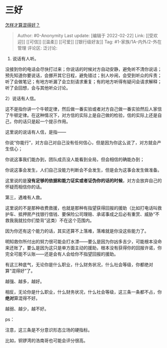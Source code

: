 # 三好
[怎样才算混得好？](https://www.zhihu.com/question/328841056/answer/2356887843)

> Author: #0-Anonymity
> Last update: [编辑于 2022-02-22]
> Link: [[受欢迎]] [[可信]] [[温柔]] [[可爱]] [[银行级好友]]
> Tag: #1-家族/1A-内外/2-外在管理
> 评论区:
> 泛讨论:

1.  说话有人听。

没接到你的电话会尽快打过来；你说话的时候对方自动安静，避免听不清你说话；预先知道你要说话，会挪开其它日程，避免错过；别人吵闹，会受到听众的斥责；听了会做笔记；有地方听漏了会立刻请求重复；有的地方听得有疑问会请求解释；听了会回想，会与其他听众讨论。

2）说话有人信。

这不是指你讲一个牛顿定律，然后做一番实验或者对方自己做一番实验然后人家信了牛顿定律。在这种情况下，对方信的实际上是自己做的检验，信的实际上还是自己，你的话只是起一个提示作用。

这里说的说话有人信，是指——

你说“你能行”，对方自己对自己没有任何信心，但是因为你这么说了，对方就会产生信心；

你说这事我们能办到，团队成员没人能看到全局，但会相信的确能办到；

你说这事会发生，人们自己没能力判断会不会发生，但是会为这事会发生做准备。

这里说的是**没有足够的依据和能力证实或者证伪你的话的时候**，对方会放弃自己的怀疑而相信你的话。

第三，遇难有人救。

这里说的不是那种收费救援，也就是那种有指望获得回报的援助（比如打电话叫救护车、抵押房产找银行借钱、要保险公司理赔、承诺事成之后必有重赏、威胁“不救我我就拉你们垫背”这类）不在这个范围内。

因为你还有这个能力的话，其实还算不上落难，落难就是你没这些能力了。

明知救你所付出的努力很可能会打水漂——要么是因为你凶多吉少，可能根本没命来还账了，要么是因为这只是单方面主动的援助，根本没有获得你的回报许诺，你完全可能不认账——还是会有人会给你不指望回报的援助。

有这三种底气，无论你是什么职业，什么财务状况，什么社会等级，你都绝对算“混得好”了。

越强、越多，越好。

相反，无论你是什么职业，什么财务状况，什么社会等级，这三条一条都不占，你**绝对**算混得不好。

越弱、越少，越不好。

ps：

注意，这三条是不分意识形态立场的硬指标。

比如，铜锣湾的浩南哥也可能会评分很高。
